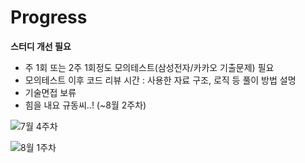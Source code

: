 # Progress


**스터디 개선 필요**
- 주 1회 또는 2주 1회정도 모의테스트(삼성전자/카카오 기출문제) 필요
- 모의테스트 이후 코드 리뷰 시간
  : 사용한 자료 구조, 로직 등 풀이 방법 설명
- 기술면접 보류
- 힘을 내요 규동씨..! (~8월 2주차)

![7월 4주차](https://user-images.githubusercontent.com/80408986/127729452-61b67762-7aa7-4568-888c-a0409f37227e.png)

![8월 1주차](https://user-images.githubusercontent.com/80408986/127729456-65a6ca91-bac5-482c-af74-0d0ca9beee25.png)
